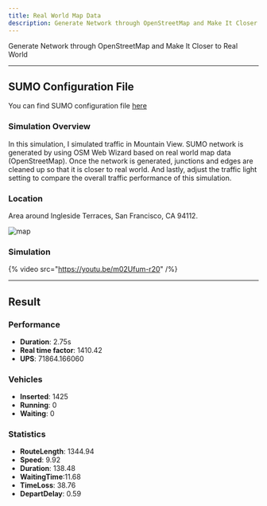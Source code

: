 ```yaml
---
title: Real World Map Data
description: Generate Network through OpenStreetMap and Make It Closer to Real World
---
```


Generate Network through OpenStreetMap and Make It Closer to Real World

---

## SUMO Configuration File

You can find SUMO configuration file [here](https://github.com/zsy12345-54321/oaf-traffic-simulation-demo/tree/main/sumo/real-world)

### Simulation Overview

In this simulation, I simulated traffic in Mountain View. SUMO network is generated by using OSM Web Wizard based on real world map data (OpenStreetMap).
Once the network is generated, junctions and edges are cleaned up so that it is closer to real world.
And lastly, adjust the traffic light setting to compare the overall traffic performance of this simulation.


### Location

Area around Ingleside Terraces, San Francisco, CA 94112.

![map](https://postimg.cc/d7ZPf82L)

### Simulation

{% video src="https://youtu.be/m02Ufum-r20" /%}


---

## Result

### Performance

 - **Duration**: 2.75s
 - **Real time factor**: 1410.42
 - **UPS**: 71864.166060


### Vehicles
 - **Inserted**: 1425
 - **Running**: 0
 - **Waiting**: 0

### Statistics
 - **RouteLength**: 1344.94
 - **Speed**: 9.92
 - **Duration**: 138.48
 - **WaitingTime**:11.68
 - **TimeLoss**: 38.76
 - **DepartDelay**: 0.59
